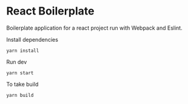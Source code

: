 # React Boilerplate
Boilerplate application for a react project run with Webpack and Eslint.

Install dependencies
```
yarn install
```
Run dev
```
yarn start
```
To take build
```
yarn build
```
